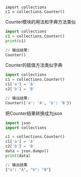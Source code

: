 ```
import collections
c1 = collections.Counter()
```

Counter模块的用法和字典方法类似
```python
import collections
c1 = collections.Counter()
print(c1)

// 输出结果:
Counter()
```

Counter的赋值方法类似字典
```python
import collections
c1 = collections.Counter()
c1['a'] = 'A'
c2['b'] = 'B'

// 输出结果:
Counter({'a': 'A', 'b': 'B'})
```

把Counter结果转换成为json
```python
import json
import collections

c1 = collections.Counter()
c1['a'] = 'A'
c2['b'] = 'B'
data = json.dumps()
print(data)

// 输出结果
{"a": "A", "b": "B"}
```

